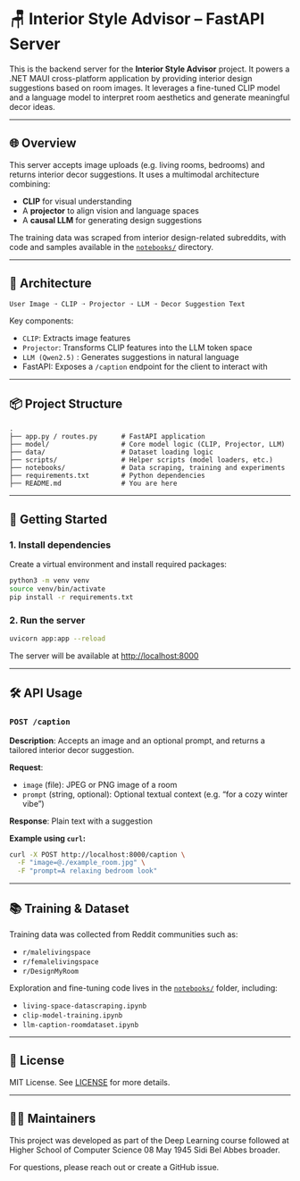 # 🪑 Interior Style Advisor – FastAPI Server

This is the backend server for the **Interior Style Advisor** project. It powers a .NET MAUI cross-platform application by providing interior design suggestions based on room images. It leverages a fine-tuned CLIP model and a language model to interpret room aesthetics and generate meaningful decor ideas.

---

## 🌐 Overview

This server accepts image uploads (e.g. living rooms, bedrooms) and returns interior decor suggestions. It uses a multimodal architecture combining:

- **CLIP** for visual understanding
- A **projector** to align vision and language spaces
- A **causal LLM** for generating design suggestions

The training data was scraped from interior design-related subreddits, with code and samples available in the [`notebooks/`](./notebooks/) directory.

---

## 🧠 Architecture

```text
User Image ➝ CLIP ➝ Projector ➝ LLM ➝ Decor Suggestion Text
````

Key components:

* `CLIP`: Extracts image features
* `Projector`: Transforms CLIP features into the LLM token space
* `LLM (Qwen2.5)` : Generates suggestions in natural language
* FastAPI: Exposes a `/caption` endpoint for the client to interact with

---

## 📦 Project Structure

```
.
├── app.py / routes.py      # FastAPI application
├── model/                  # Core model logic (CLIP, Projector, LLM)
├── data/                   # Dataset loading logic
├── scripts/                # Helper scripts (model loaders, etc.)
├── notebooks/              # Data scraping, training and experiments
├── requirements.txt        # Python dependencies
├── README.md               # You are here
```

---

## 🚀 Getting Started

### 1. Install dependencies

Create a virtual environment and install required packages:

```bash
python3 -m venv venv
source venv/bin/activate
pip install -r requirements.txt
```

### 2. Run the server

```bash
uvicorn app:app --reload
```

The server will be available at [http://localhost:8000](http://localhost:8000)

---

## 🛠️ API Usage

### `POST /caption`

**Description**: Accepts an image and an optional prompt, and returns a tailored interior decor suggestion.

**Request**:

* `image` (file): JPEG or PNG image of a room
* `prompt` (string, optional): Optional textual context (e.g. “for a cozy winter vibe”)

**Response**: Plain text with a suggestion

**Example using `curl`:**

```bash
curl -X POST http://localhost:8000/caption \
  -F "image=@./example_room.jpg" \
  -F "prompt=A relaxing bedroom look"
```

---

## 📚 Training & Dataset

Training data was collected from Reddit communities such as:

* `r/malelivingspace`
* `r/femalelivingspace`
* `r/DesignMyRoom`

Exploration and fine-tuning code lives in the [`notebooks/`](./notebooks/) folder, including:

* `living-space-datascraping.ipynb`
* `clip-model-training.ipynb`
* `llm-caption-roomdataset.ipynb`

---

## 🧾 License

MIT License. See [LICENSE](./LICENSE) for more details.

---

## 🙋‍♀️ Maintainers

This project was developed as part of the Deep Learning course followed at Higher School of Computer Science 08 May 1945 Sidi Bel Abbes broader.

For questions, please reach out or create a GitHub issue.